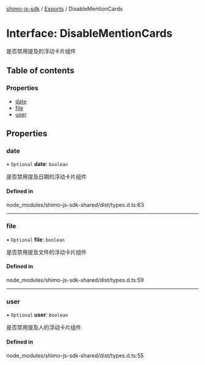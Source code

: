 [shimo-js-sdk](../README.md) / [Exports](../modules.md) / DisableMentionCards

# Interface: DisableMentionCards

是否禁用提及的浮动卡片组件

## Table of contents

### Properties

- [date](DisableMentionCards.md#date)
- [file](DisableMentionCards.md#file)
- [user](DisableMentionCards.md#user)

## Properties

### date

• `Optional` **date**: `boolean`

是否禁用提及日期的浮动卡片组件

#### Defined in

node_modules/shimo-js-sdk-shared/dist/types.d.ts:63

___

### file

• `Optional` **file**: `boolean`

是否禁用提及文件的浮动卡片组件

#### Defined in

node_modules/shimo-js-sdk-shared/dist/types.d.ts:59

___

### user

• `Optional` **user**: `boolean`

是否禁用提及人的浮动卡片组件

#### Defined in

node_modules/shimo-js-sdk-shared/dist/types.d.ts:55

